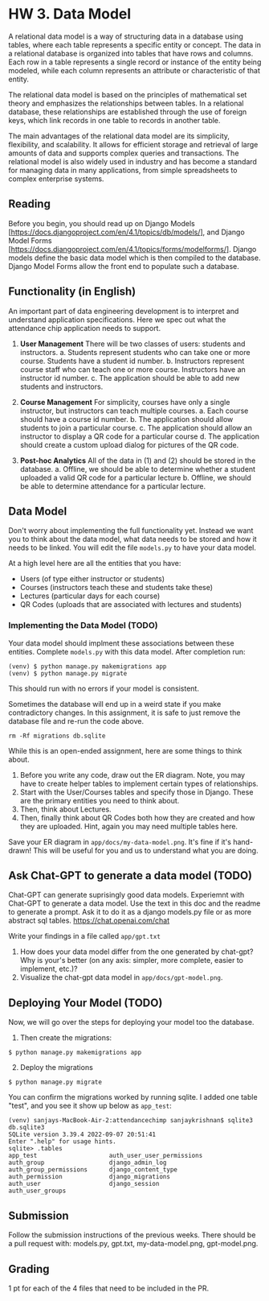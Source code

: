 # HW 3. Data Model
A relational data model is a way of structuring data in a database using tables, where each table represents a specific entity or concept. The data in a relational database is organized into tables that have rows and columns. Each row in a table represents a single record or instance of the entity being modeled, while each column represents an attribute or characteristic of that entity.

The relational data model is based on the principles of mathematical set theory and emphasizes the relationships between tables. In a relational database, these relationships are established through the use of foreign keys, which link records in one table to records in another table.

The main advantages of the relational data model are its simplicity, flexibility, and scalability. It allows for efficient storage and retrieval of large amounts of data and supports complex queries and transactions. The relational model is also widely used in industry and has become a standard for managing data in many applications, from simple spreadsheets to complex enterprise systems.

## Reading
Before you begin, you should read up on Django Models [https://docs.djangoproject.com/en/4.1/topics/db/models/], and Django Model Forms [https://docs.djangoproject.com/en/4.1/topics/forms/modelforms/].
Django models define the basic data model which is then compiled to the database. Django Model Forms allow the front end to populate such a database.

## Functionality (in English)
An important part of data engineering development is to interpret and understand application specifications. Here we spec out what the attendance chip application needs to support.

1. **User Management** There will be two classes of users: students and instructors. 
   a. Students represent students who can take one or more course. Students have a student id number.
   b. Instructors represent course staff who can teach one or more course. Instructors have an instructor id number.
   c. The application should be able to add new students and instructors.
   
2. **Course Management** For simplicity, courses have only a single instructor, but instructors can teach multiple courses.
   a. Each course should have a course id number.
   b. The application should allow students to join a particular course.
   c. The application should allow an instructor to display a QR code for a particular course
   d. The application should create a custom upload dialog for pictures of the QR code.

3. **Post-hoc Analytics** All of the data in (1) and (2) should be stored in the database.
   a. Offline, we should be able to determine whether a student uploaded a valid QR code for a particular lecture
   b. Offline, we should be able to determine attendance for a particular lecture.

## Data Model
Don't worry about implementing the full functionality yet. Instead we want you to think about the data model, what data needs to be stored and how it needs to be linked. You will edit the file `models.py` to have your data model. 

At a high level here are all the entities that you have:
* Users (of type either instructor or students)
* Courses (instructors teach these and students take these)
* Lectures (particular days for each course)
* QR Codes (uploads that are associated with lectures and students)

### Implementing the Data Model (TODO)
Your data model should implment these associations between these entities. Complete `models.py` with this data model. After completion run:
```
(venv) $ python manage.py makemigrations app
(venv) $ python manage.py migrate
```
This should run with no errors if your model is consistent. 

Sometimes the database will end up in a weird state if you make contradictory changes. In this assignment, it is safe to just remove the database file and re-run the code above.
```
rm -Rf migrations db.sqlite 
```

While this is an open-ended assignment, here are some things to think about.

1. Before you write any code, draw out the ER diagram. Note, you may have to create helper tables to implement certain types of relationships.
2. Start with the User/Courses tables and specify those in Django. These are the primary entities you need to think about.
3. Then, think about Lectures.
4. Then, finally think about QR Codes both how they are created and how they are uploaded. Hint, again you may need multiple tables here.
   
Save your ER diagram in `app/docs/my-data-model.png`. It's fine if it's hand-drawn! This will be useful for you and us to understand what you are doing.

## Ask Chat-GPT to generate a data model (TODO)
Chat-GPT can generate suprisingly good data models. Experiemnt with Chat-GPT to generate a data model. Use the text in this doc and the readme to generate a prompt. Ask it to do it as a django models.py file or as more abstract sql tables.
https://chat.openai.com/chat

Write your findings in a file called `app/gpt.txt`
1. How does your data model differ from the one generated by chat-gpt? Why is your's better (on any axis: simpler, more complete, easier to implement, etc.)?
2. Visualize the chat-gpt data model in `app/docs/gpt-model.png`.

## Deploying Your Model (TODO)
Now, we will go over the steps for deploying your model too the database.

1. Then create the migrations:
```
$ python manage.py makemigrations app
```

2. Deploy the migrations
```
$ python manage.py migrate
```

You can confirm the migrations worked by running sqlite. I added one table "test", and you see it show up below as `app_test`:
```
(venv) sanjays-MacBook-Air-2:attendancechimp sanjaykrishnan$ sqlite3 db.sqlite3 
SQLite version 3.39.4 2022-09-07 20:51:41
Enter ".help" for usage hints.
sqlite> .tables
app_test                    auth_user_user_permissions
auth_group                  django_admin_log          
auth_group_permissions      django_content_type       
auth_permission             django_migrations         
auth_user                   django_session            
auth_user_groups   
```
## Submission
Follow the submission instructions of the previous weeks. There should be a pull request with: models.py, gpt.txt, my-data-model.png, gpt-model.png.

## Grading
1 pt for each of the 4 files that need to be included in the PR.

